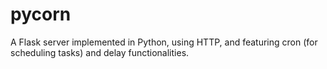 # pycorn
A Flask server implemented in Python, using HTTP, and featuring cron (for scheduling tasks) and delay functionalities.
